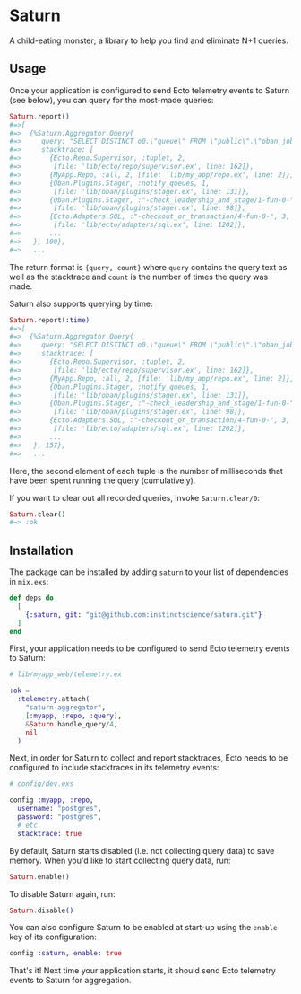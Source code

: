 # Saturn

A child-eating monster; a library to help you find and eliminate N+1 queries.

## Usage

Once your application is configured to send Ecto telemetry events to Saturn (see below), you can query for the most-made queries:

```elixir
Saturn.report()
#=>[
#=>  {%Saturn.Aggregator.Query{
#=>     query: "SELECT DISTINCT o0.\"queue\" FROM \"public\".\"oban_jobs\" AS o0 WHERE (o0.\"state\" = 'available') AND (NOT (o0.\"queue\" IS NULL))",
#=>     stacktrace: [
#=>       {Ecto.Repo.Supervisor, :tuplet, 2,
#=>        [file: 'lib/ecto/repo/supervisor.ex', line: 162]},
#=>       {MyApp.Repo, :all, 2, [file: 'lib/my_app/repo.ex', line: 2]},
#=>       {Oban.Plugins.Stager, :notify_queues, 1,
#=>        [file: 'lib/oban/plugins/stager.ex', line: 131]},
#=>       {Oban.Plugins.Stager, :"-check_leadership_and_stage/1-fun-0-", 1,
#=>        [file: 'lib/oban/plugins/stager.ex', line: 98]},
#=>       {Ecto.Adapters.SQL, :"-checkout_or_transaction/4-fun-0-", 3,
#=>        [file: 'lib/ecto/adapters/sql.ex', line: 1202]},
#=>       ...
#=>   }, 100},
#=>   ...
```

The return format is `{query, count}` where `query` contains the query text as well as the stacktrace and `count` is the number of times the query was made.

Saturn also supports querying by time:

```elixir
Saturn.report(:time)
#=>[
#=>  {%Saturn.Aggregator.Query{
#=>     query: "SELECT DISTINCT o0.\"queue\" FROM \"public\".\"oban_jobs\" AS o0 WHERE (o0.\"state\" = 'available') AND (NOT (o0.\"queue\" IS NULL))",
#=>     stacktrace: [
#=>       {Ecto.Repo.Supervisor, :tuplet, 2,
#=>        [file: 'lib/ecto/repo/supervisor.ex', line: 162]},
#=>       {MyApp.Repo, :all, 2, [file: 'lib/my_app/repo.ex', line: 2]},
#=>       {Oban.Plugins.Stager, :notify_queues, 1,
#=>        [file: 'lib/oban/plugins/stager.ex', line: 131]},
#=>       {Oban.Plugins.Stager, :"-check_leadership_and_stage/1-fun-0-", 1,
#=>        [file: 'lib/oban/plugins/stager.ex', line: 98]},
#=>       {Ecto.Adapters.SQL, :"-checkout_or_transaction/4-fun-0-", 3,
#=>        [file: 'lib/ecto/adapters/sql.ex', line: 1202]},
#=>       ...
#=>   }, 157},
#=>   ...
```

Here, the second element of each tuple is the number of milliseconds that have been spent running the query (cumulatively).

If you want to clear out all recorded queries, invoke `Saturn.clear/0`:

```elixir
Saturn.clear()
#=> :ok
```

## Installation

The package can be installed by adding `saturn` to your list of dependencies in `mix.exs`:

```elixir
def deps do
  [
    {:saturn, git: "git@github.com:instinctscience/saturn.git"}
  ]
end
```

First, your application needs to be configured to send Ecto telemetry events to Saturn:

```elixir
# lib/myapp_web/telemetry.ex

:ok =
  :telemetry.attach(
    "saturn-aggregator",
    [:myapp, :repo, :query],
    &Saturn.handle_query/4,
    nil
  )
```

Next, in order for Saturn to collect and report stacktraces, Ecto needs to be configured to include stacktraces in its telemetry events:

```elixir
# config/dev.exs

config :myapp, :repo,
  username: "postgres",
  password: "postgres",
  # etc
  stacktrace: true
```

By default, Saturn starts disabled (i.e. not collecting query data) to save memory.  When you'd like to start collecting query data, run:

```elixir
Saturn.enable()
```

To disable Saturn again, run:

```elixir
Saturn.disable()
```

You can also configure Saturn to be enabled at start-up using the `enable` key of its configuration:

```elixir
config :saturn, enable: true
```

That's it!  Next time your application starts, it should send Ecto telemetry events to Saturn for aggregation.
